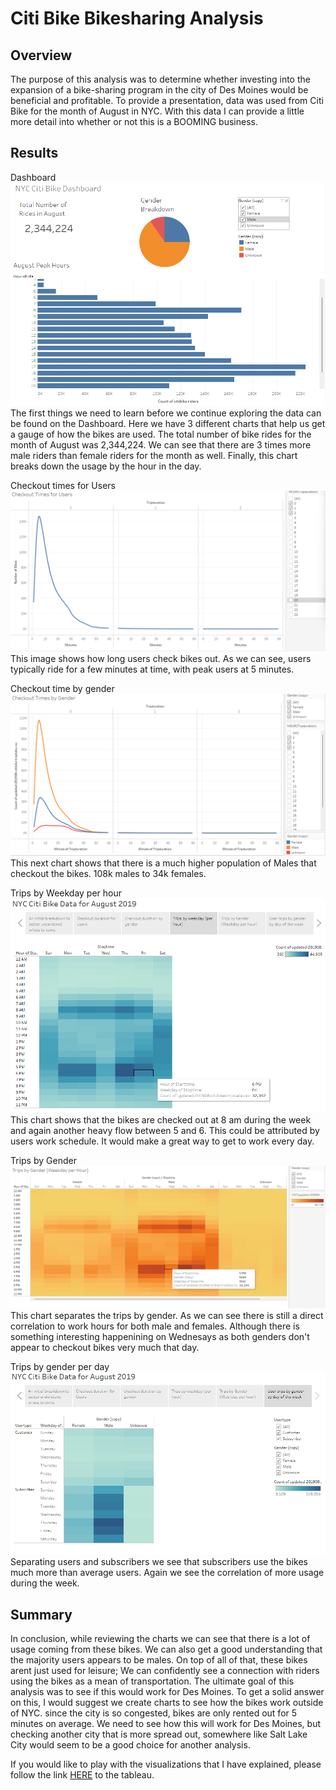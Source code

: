 # Citi Bike Bikesharing Analysis

## Overview

The purpose of this analysis was to determine whether investing into the expansion of a bike-sharing program in the city of Des Moines would be beneficial and profitable. To provide a presentation, data was used from Citi Bike for the month of August in NYC. With this data I can provide a little more detail into whether or not this is a BOOMING business. 

## Results

Dashboard
![dashboard](images/dashboard.png)
The first things we need to learn before we continue exploring the data can be found on the Dashboard. Here we have 3 different charts that help us get a gauge of how the bikes are used. The total number of bike rides for the month of August was 2,344,224. We can see that there are 3 times more male riders than female riders for the month as well. Finally, this chart breaks down the usage by the hour in the day. 

Checkout times for Users
![cktimes](images/ckout_times.png)
This image shows how long users check bikes out. As we can see, users typically ride for a few minutes at time, with peak users at 5 minutes. 

Checkout time by gender
![ckgender](images/ckout_by_gender.png)
This next chart shows that there is a much higher population of Males that checkout the bikes. 108k males to 34k females.

Trips by Weekday per hour
![wkdy](images/trips_by_day.png)
This chart shows that the bikes are checked out at 8 am during the week and again another heavy flow between 5 and 6. This could be attributed by users work schedule. It would make a great way to get to work every day. 

Trips by Gender
![tripsgender](images/trips_by_day_gender.png)
This chart separates the trips by gender. As we can see there is still a direct correlation to work hours for both male and females. Although there is something interesting happenining on Wednesays as both genders don't appear to checkout bikes very much that day.

Trips by gender per day
![wkdygender](images/trips_by_gender_per_day.png)
Separating users and subscribers we see that subscribers use the bikes much more than average users. Again we see the correlation of more usage during the week. 

## Summary

In conclusion, while reviewing the charts we can see that there is a lot of usage coming from these bikes. We can also get a good understanding that the majority users appears to be males. On top of all of that, these bikes arent just used for leisure; We can confidently see a connection with riders using the bikes as a mean of transportation. The ultimate goal of this analysis was to see if this would work for Des Moines. To get a solid answer on this, I would suggest we create charts to see how the bikes work outside of NYC. since the city is so congested, bikes are only rented out for 5 minutes on average. We need to see how this will work for Des Moines, but checking another city that is more spread out, somewhere like Salt Lake City would seem to be a good choice for another analysis.

If you would like to play with the visualizations that I have explained, please follow the link [HERE](https://public.tableau.com/app/profile/kmomolina/viz/citibikeChallenge_16767961952110/NYCCitiBikeDataforAugust2019) to the tableau.